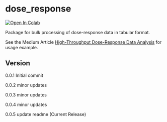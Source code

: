 # dose_response

[![Open In Colab](https://colab.research.google.com/assets/colab-badge.svg)](https://colab.research.google.com/github/samcphee/HTS_doseresponse/blob/main/HTS_IC50_fitting.ipynb)

Package for bulk processing of dose-response data in tabular format.

See the Medium Article [High-Throughput Dose-Response Data Analysis](https://medium.com/@sahmcphee/high-throughput-dose-response-data-analysis-47d27d2bf545) for usage example.

## Version

0.0.1 Initial commit 

0.0.2 minor updates 

0.0.3 minor updates 

0.0.4 minor updates 

0.0.5 update readme (Current Release)


